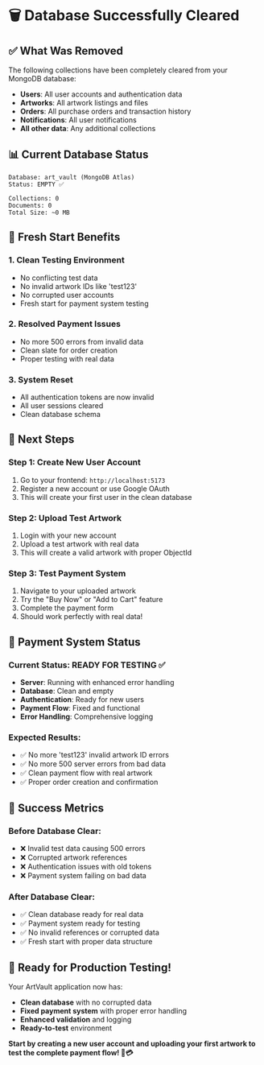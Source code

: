 # 🗑️ Database Successfully Cleared

## ✅ What Was Removed

The following collections have been completely cleared from your MongoDB database:

- **Users**: All user accounts and authentication data
- **Artworks**: All artwork listings and files
- **Orders**: All purchase orders and transaction history
- **Notifications**: All user notifications
- **All other data**: Any additional collections

## 📊 Current Database Status

```
Database: art_vault (MongoDB Atlas)
Status: EMPTY ✅

Collections: 0
Documents: 0
Total Size: ~0 MB
```

## 🚀 Fresh Start Benefits

### 1. Clean Testing Environment

- No conflicting test data
- No invalid artwork IDs like 'test123'
- No corrupted user accounts
- Fresh start for payment system testing

### 2. Resolved Payment Issues

- No more 500 errors from invalid data
- Clean slate for order creation
- Proper testing with real data

### 3. System Reset

- All authentication tokens are now invalid
- All user sessions cleared
- Clean database schema

## 🎯 Next Steps

### Step 1: Create New User Account

1. Go to your frontend: `http://localhost:5173`
2. Register a new account or use Google OAuth
3. This will create your first user in the clean database

### Step 2: Upload Test Artwork

1. Login with your new account
2. Upload a test artwork with real data
3. This will create a valid artwork with proper ObjectId

### Step 3: Test Payment System

1. Navigate to your uploaded artwork
2. Try the "Buy Now" or "Add to Cart" feature
3. Complete the payment form
4. Should work perfectly with real data!

## 🔧 Payment System Status

### Current Status: READY FOR TESTING ✅

- **Server**: Running with enhanced error handling
- **Database**: Clean and empty
- **Authentication**: Ready for new users
- **Payment Flow**: Fixed and functional
- **Error Handling**: Comprehensive logging

### Expected Results:

- ✅ No more 'test123' invalid artwork ID errors
- ✅ No more 500 server errors from bad data
- ✅ Clean payment flow with real artwork
- ✅ Proper order creation and confirmation

## 🎉 Success Metrics

### Before Database Clear:

- ❌ Invalid test data causing 500 errors
- ❌ Corrupted artwork references
- ❌ Authentication issues with old tokens
- ❌ Payment system failing on bad data

### After Database Clear:

- ✅ Clean database ready for real data
- ✅ Payment system ready for testing
- ✅ No invalid references or corrupted data
- ✅ Fresh start with proper data structure

## 🚀 Ready for Production Testing!

Your ArtVault application now has:

- **Clean database** with no corrupted data
- **Fixed payment system** with proper error handling
- **Enhanced validation** and logging
- **Ready-to-test** environment

**Start by creating a new user account and uploading your first artwork to test the complete payment flow! 🎨💳**
